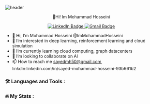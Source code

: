 ![header](https://capsule-render.vercel.app/api?type=waving&color=auto&height=300&section=header&text=capsule%20render&fontSize=90&animation=fadeIn&fontAlignY=38&desc=Decorate%20GitHub%20Profile%20or%20any%20Repo%20like%20me!&descAlignY=51&descAlign=62)
<p align='center'> 👋Hi! Im Mohammad Hosseini </p>
<p align='center'>
  <a href="https://ge.linkedin.com/in/mohammad-hosseini-93b661b2?trk=people-guest_people_search-card">
    <img src="https://img.shields.io/badge/LinkedIn-blue?style=for-the-badge&logo=linkedin&logoColor=white"/ alt="LinkedIn Badge">
  </a>
  <a href="mailto:sayedmh50@gmail.com">
    <img src="https://img.shields.io/badge/sayedmh50@gmail.com%20-%234FC08D.svg?&style=for-the-badge&&logoColor=white" alt="Gmail Badge">
  </a>
</p>

- 👋 Hi, I’m Mohammad Hosseini @ImMohammadHosseini
- 👀 I’m interested in deep learning, reinforcement learning
 and cloud simulation
- 🌱 I’m currently learning cloud computing, graph datacenters 
- 💞️ I’m looking to collaborate on AI
- 📫 How to reach me sayedmh50@gmail.com, linkdin:linkedin.com/in/sayed-mohammad-hosseini-93b661b2

<!---
sayedmh/sayedmh is a ✨ special ✨ repository because its `README.md` (this file) appears on your GitHub profile.
You can click the Preview link to take a look at your changes.
--->

### :hammer_and_wrench: Languages and Tools :



### :fire: My Stats :



